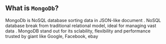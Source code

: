 ## What is  `````MongoDb`````?

<summary>MongoDb is NoSQL database sorting data in JSON-like document . NoSQL database break from traditional relational model, ideal for managing vast data . MongoDB stand out for its sclability, flexibility and performance trusted by giant like Google, Facebook, ebay</summary>
